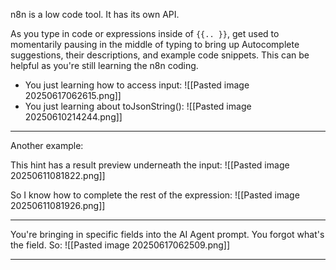 n8n is a low code tool. It has its own API. 

As you type in code or expressions inside of `{{.. }}`, get used to momentarily pausing in the middle of typing to bring up Autocomplete suggestions, their descriptions, and example code snippets. This can be helpful as you're still learning the n8n coding.

- You just learning how to access input:
  ![[Pasted image 20250617062615.png]]
- You just learning about toJsonString():
  ![[Pasted image 20250610214244.png]]

---

Another example:

This hint has a result preview underneath the input:
![[Pasted image 20250611081822.png]]

So I know how to complete the rest of the expression:
![[Pasted image 20250611081926.png]]

---

You're bringing in specific fields into the AI Agent prompt. You forgot what's the field. So:
![[Pasted image 20250617062509.png]]

---

